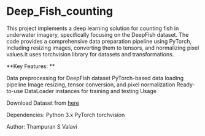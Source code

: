 # Deep_Fish_counting

This project implements a deep learning solution for counting fish in underwater imagery, specifically focusing on the DeepFish dataset. The code provides a comprehensive data preparation pipeline using PyTorch, including resizing images, converting them to tensors, and normalizing pixel values.It uses torchvision library for datasets and transformations.  
 
 **Key Features: ** 
 
 Data preprocessing for DeepFish dataset 
 PyTorch-based data loading pipeline 
 Image resizing,
 tensor conversion,
 and pixel normalization
 Ready-to-use DataLoader instances for training and testing Usage

 Download Dataset from [here]([url](http://data.qld.edu.au/public/Q5842/2020-AlzayatSaleh-00e364223a600e83bd9c3f5bcd91045-DeepFish/))

  Dependencies: 
   Python 3.x
   PyTorch 
   torchvision 
   
 Author: Thampuran S Valavi
 
